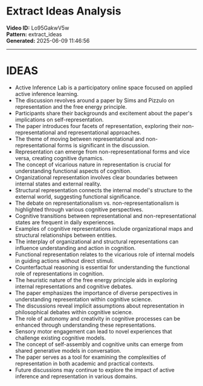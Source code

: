 # Extract Ideas Analysis

**Video ID:** Lo95GakwV5w  
**Pattern:** extract_ideas  
**Generated:** 2025-06-09 11:46:56  

---

# IDEAS

- Active Inference Lab is a participatory online space focused on applied active inference learning.
- The discussion revolves around a paper by Sims and Pizzulo on representation and the free energy principle.
- Participants share their backgrounds and excitement about the paper's implications on self-representation.
- The paper introduces four facets of representation, exploring their non-representational and representational approaches.
- The theme of moving between representational and non-representational forms is significant in the discussion.
- Representation can emerge from non-representational forms and vice versa, creating cognitive dynamics.
- The concept of vicarious nature in representation is crucial for understanding functional aspects of cognition.
- Organizational representation involves clear boundaries between internal states and external reality.
- Structural representation connects the internal model's structure to the external world, suggesting functional significance.
- The debate on representationalism vs. non-representationalism is highlighted through various cognitive perspectives.
- Cognitive transitions between representational and non-representational states are frequent in daily experiences.
- Examples of cognitive representations include organizational maps and structural relationships between entities.
- The interplay of organizational and structural representations can influence understanding and action in cognition.
- Functional representation relates to the vicarious role of internal models in guiding actions without direct stimuli.
- Counterfactual reasoning is essential for understanding the functional role of representations in cognition.
- The heuristic nature of the free energy principle aids in exploring internal representations and cognitive debates.
- The paper emphasizes the importance of diverse perspectives in understanding representation within cognitive science.
- The discussions reveal implicit assumptions about representation in philosophical debates within cognitive science.
- The role of autonomy and creativity in cognitive processes can be enhanced through understanding these representations.
- Sensory motor engagement can lead to novel experiences that challenge existing cognitive models.
- The concept of self-assembly and cognitive units can emerge from shared generative models in conversation.
- The paper serves as a tool for examining the complexities of representation in both academic and practical contexts.
- Future discussions may continue to explore the impact of active inference and representation in various domains.